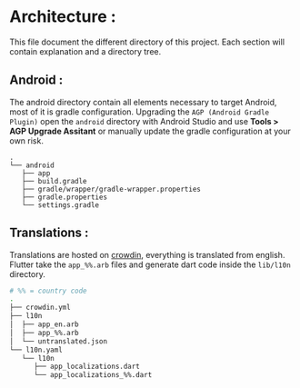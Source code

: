 # Architecture :

This file document the different directory of this project.
Each section will contain explanation and a directory tree.

## Android :

The android directory contain all elements necessary to target Android, most of it is gradle configuration.
Upgrading the `AGP (Android Gradle Plugin)` open the `android` directory with Android Studio and use **Tools > AGP Upgrade Assitant** or manually update the gradle configuration at your own risk.

```
.
└── android
   ├── app
   ├── build.gradle
   ├── gradle/wrapper/gradle-wrapper.properties
   ├── gradle.properties
   └── settings.gradle
```

## Translations :

Translations are hosted on [crowdin](https://crowdin.com/project/piwigo-ng), everything is translated from english.  
Flutter take the `app_%%.arb` files and generate dart code inside the `lib/l10n` directory.   

```sh
# %% = country code
.
├── crowdin.yml
├── l10n
│  ├── app_en.arb
│  ├── app_%%.arb
│  └── untranslated.json
└── l10n.yaml
   └── l10n
      ├── app_localizations.dart
      └── app_localizations_%%.dart
```